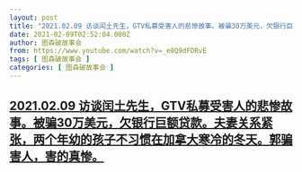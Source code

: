 ```yaml
---
layout: post
title: "2021.02.09 访谈闰土先生，GTV私募受害人的悲惨故事。被骗30万美元，欠银行巨额贷款。夫妻关系紧张，两个年幼的孩子不习惯在加拿大寒冷的冬天。郭骗害人，害的真惨。"
date: 2021-02-09T02:52:04.000Z
author: 图森破故事会
from: https://www.youtube.com/watch?v=_e8Q9dFDRvE
tags: [ 图森破故事会 ]
categories: [ 图森破故事会 ]
---
```

<!--1612839124000-->
[2021.02.09 访谈闰土先生，GTV私募受害人的悲惨故事。被骗30万美元，欠银行巨额贷款。夫妻关系紧张，两个年幼的孩子不习惯在加拿大寒冷的冬天。郭骗害人，害的真惨。](https://www.youtube.com/watch?v=_e8Q9dFDRvE)
------

<div>

</div>
